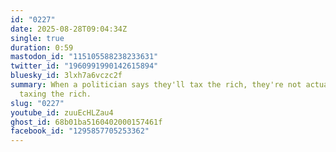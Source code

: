 ```yaml
---
id: "0227"
date: 2025-08-28T09:04:34Z
single: true
duration: 0:59
mastodon_id: "115105588238233631"
twitter_id: "1960991990142615894"
bluesky_id: 3lxh7a6vczc2f
summary: When a politician says they'll tax the rich, they're not actually
  taxing the rich.
slug: "0227"
youtube_id: zuuEcHLZau4
ghost_id: 68b01ba5160402000157461f
facebook_id: "1295857705253362"
---
```


